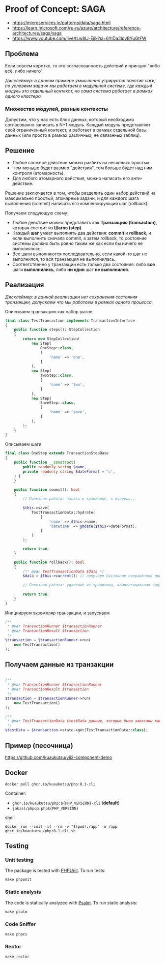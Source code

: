 # Proof of Concept: SAGA

- https://microservices.io/patterns/data/saga.html
- https://learn.microsoft.com/ru-ru/azure/architecture/reference-architectures/saga/saga
- https://www.youtube.com/live/tLw8lJ-Eijk?si=6YIDa3lpvBYuGtFW


## Проблема

Если совсем коротко, то это согласованность действий и принцип "либо всё, либо ничего".

_Дисклеймер: в данном примере умышленно утрируется понятие саги, 
по условиям задачи мы работаем в модульной системе, где каждый модуль это отдельный контекст,
но сама система работает в рамках одного кластера._ 

### Множество модулей, разные контексты

Допустим, что у нас есть блок данных, который необходимо согласованно записать в N+1 модуль.
Каждый модуль представляет свой ограниченный контекст, и работает в рамках отдельной базы данных 
(или просто в рамках различных, не свяазнных таблиц). 

## Решение

- Любое сложное действие можно разбить на несколько простых.
- Чем меньше будет размер "действия", тем больше будет над ним контроля (атомарность).
- Для любого атомарного действия, можно написать его анти-действие.

Решение заключается в том, чтобы разделить один набор действий на максимально простый, атомарные задачи,
и для каждого шага выполнения (commit) написать его компенсирующий шаг (rollback).

Получаем следующую схему:

- Любое действие можно представить как **Транзакцию (transaction)**, которая состоит из **Шагов (step)**.
- Каждый **шаг** умеет выполнять два действия: **commit** и **rollback**, и если выполнить сначала commit, а затем
  rollback, то состояние системы должно быть ровно таким же как если бы ничего не выполнялось.
- Все шаги выполняются последовательно, если какой-то шаг не выполнился, то вся транзакция не выполнилась.
- Соответственно у транзакции есть только два состояния: либо **все** шаги **выполнились**, либо **ни один** шаг **не
  выполнился**.

## Реализация

_Дисклеймер: в данной реализации нет сохранения состояния транзакции, 
допускаем что мы работаем в рамках одного процесса._

Описываем транзакцию как набор шагов

```php
final class TestTransaction implements TransactionInterface
{
    public function steps(): StepCollection
    {
        return new StepCollection(
            new Step(
                OneStep::class,
                [
                    'name' => 'one',
                ]
            ),
            new Step(
                TwoStep::class,
                [
                    'name' => 'two',
                ]
            ),
            new Step(
                SaveStep::class,
                [
                    'name' => 'save',
                ]
            ),
        );
    }
}
```

Описываем шаги

```php
final class OneStep extends TransactionStepBase
{
    public function __construct(
        public readonly string $name,
        private readonly string $dateFormat = 'c',
    ) {
    }

    public function commit(): bool
    {
        // Полезная работа: запись в хранилище, в очередь...
    
        $this->save(
            TestTransactionData::hydrate(
                [
                    'name' => $this->name,
                    'datetime' => gmdate($this->dateFormat),
                ]
            )
        );

        return true;
    }

    public function rollback(): bool
    {
        /** @var TestTransactionData $data */
        $data = $this->current(); // получаем Состояние сохранённое при commit
        
        // Полезная работа: удаление из хранилища, компенсационная задача в очередь 
    
        return true;
    }
}
```

Инициируем экземпляр транзакции, и запускаем

```php
/** 
 * @var TransactionRunner $transactionRunner 
 * @var TransactionResult $transaction
 */
$transaction = $transactionRunner->run(
    new TestTransaction()
);
```

## Получаем данные из транзакции

```php

/** 
 * @var TransactionRunner $transactionRunner 
 * @var TransactionResult $transaction
 */
$transaction = $transactionRunner->run(
    new TestTransaction()
);

/** 
 * @var TestTransactionData $testData данные, которые были записаны как модель TestTransactionData, в конечном шаге.
 */
$testData = $transaction->state->get(TestTransactionData::class);
```

## Пример (песочница)

https://github.com/kuaukutsu/yii2-component-demo


## Docker

```shell
docker pull ghcr.io/kuaukutsu/php:8.1-cli
```

Container:
- `ghcr.io/kuaukutsu/php:${PHP_VERSION}-cli` (**default**)
- `jakzal/phpqa:php${PHP_VERSION}`

shell

```shell
docker run --init -it --rm -v "$(pwd):/app" -w /app ghcr.io/kuaukutsu/php:8.1-cli sh
```

## Testing

### Unit testing

The package is tested with [PHPUnit](https://phpunit.de/). To run tests:

```shell
make phpunit
```

### Static analysis

The code is statically analyzed with [Psalm](https://psalm.dev/). To run static analysis:

```shell
make psalm
```

### Code Sniffer

```shell
make phpcs
```

### Rector

```shell
make rector
```
